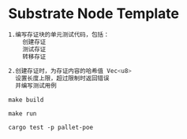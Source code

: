 # Substrate Node Template

```sh
1.编写存证块的单元测试代码，包括：
    创建存证
    测试存证
    转移存证
    
2.创建存证时，为存证内容的哈希值 Vec<u8>
  设置长度上限，超过限制时返回错误
  并编写测试用例    
```


``
make build
``

``
make run
``

``
cargo test -p pallet-poe
``